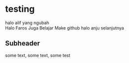 # testing

halo alif yang ngubah <br>
Halo Faros Juga Belajar Make github
halo anju selanjutnya 

## Subheader 

some text, some text, some test
